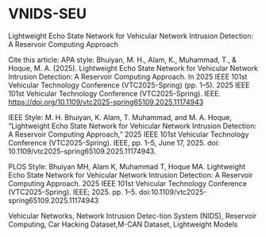 # VNIDS-SEU
Lightweight Echo State Network for Vehicular Network Intrusion Detection: A Reservoir Computing Approach

Cite this article:
APA style: Bhuiyan, M. H., Alam, K., Muhammad, T., & Hoque, M. A. (2025). Lightweight Echo State Network for Vehicular Network Intrusion Detection: A Reservoir Computing Approach. In 2025 IEEE 101st Vehicular Technology Conference (VTC2025-Spring) (pp. 1–5). 2025 IEEE 101st Vehicular Technology Conference (VTC2025-Spring). IEEE. https://doi.org/10.1109/vtc2025-spring65109.2025.11174943

IEEE Style: M. H. Bhuiyan, K. Alam, T. Muhammad, and M. A. Hoque, “Lightweight Echo State Network for Vehicular Network Intrusion Detection: A Reservoir Computing Approach,” 2025 IEEE 101st Vehicular Technology Conference (VTC2025-Spring). IEEE, pp. 1–5, June 17, 2025. doi: 10.1109/vtc2025-spring65109.2025.11174943.

PLOS Style: Bhuiyan MH, Alam K, Muhammad T, Hoque MA. Lightweight Echo State Network for Vehicular Network Intrusion Detection: A Reservoir Computing Approach. 2025 IEEE 101st Vehicular Technology Conference (VTC2025-Spring). IEEE; 2025. pp. 1–5. doi:10.1109/vtc2025-spring65109.2025.11174943


Vehicular Networks, Network Intrusion Detec-tion System (NIDS), Reservoir Computing, Car Hacking Dataset,M-CAN Dataset, Lightweight Models
